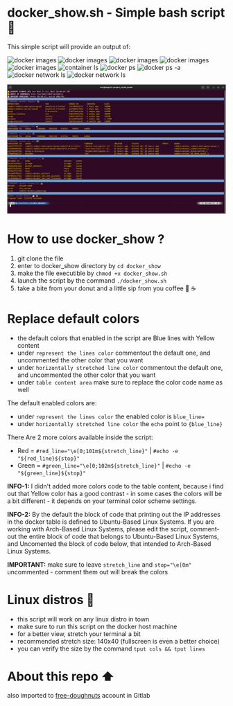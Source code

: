 # docker_show.sh - Simple bash script 🐳

This simple script will provide an output of:

![docker images](https://img.shields.io/badge/INFO-script%20start%20time-purple)
![docker images](https://img.shields.io/badge/INFO-local%20&%20public%20ip-purple)
![docker images](https://img.shields.io/badge/INFO-docker%20version-purple)
![docker images](https://img.shields.io/badge/INFO-time%20elapsed%20(nanoseconds)-purple)
![docker images](https://img.shields.io/badge/COMMAND-docker%20images-blue)
![container ls](https://img.shields.io/badge/COMMAND-container%20ls-blue)
![docker ps](https://img.shields.io/badge/COMMAND-docker%20ps-blue)
![docker ps -a](https://img.shields.io/badge/COMMAND-docker%20ps%20--a-blue)
![docker network ls](https://img.shields.io/badge/COMMAND-docker%20network%20ls-blue)
![docker network ls](https://img.shields.io/badge/COMMAND-docker%20volume%20ls-blue)

<!--
- Docker Images List 📷
- Containers List 🐋
- Docker Ps 🛠
- Docker Ps With a 🛠🛠
- Docker Network 🖇
-->

![sceenshot](images/screenshot_2.png)

# How to use docker_show ?

1. git clone the file
2. enter to docker_show directory by `cd docker_show`
3. make the file executible by `chmod +x docker_show.sh`
4. launch the script by the command `./docker_show.sh`
5. take a bite from your donut and a little sip from you coffee 🍩 ☕

# Replace default colors

- the default colors that enabled in the script are Blue lines with Yellow content
- under `represent the lines color` commentout the default one, and uncommented the other color that you want
- under `horizontally stretched line color` commentout the default one, and uncommented the other color that you want
- under `table content area` make sure to replace the color code name as well

The default enabled colors are:
- under `represent the lines color` the enabled color is `blue_line=`
- under `horizontally stretched line color` the `echo` point to `{blue_line}`

There Are 2 more colors available inside the script:

- Red = `#red_line="\e[0;101m${stretch_line}"` | `#echo -e "${red_line}${stop}"`
- Green = `#green_line="\e[0;102m${stretch_line}"` | `#echo -e "${green_line}${stop}"`

**INFO-1:** I didn't added more colors code to the table content, because i find out that Yellow color has a good contrast - in some cases the colors will be a bit different - it depends on your terminal color scheme settings.

**INFO-2:** By the default the block of code that printing out the IP addresses in the docker table is defined to Ubuntu-Based Linux Systems.
If you are working with Arch-Based Linux Systems, please edit the script, comment-out the entire block of code that belongs to Ubuntu-Based Linux Systems, and Uncomented the block of code below, that intended to Arch-Based Linux Systems.

**IMPORTANT:** make sure to leave `stretch_line` and `stop="\e[0m"` uncommented - comment them out will break the colors


# Linux distros 🐧

- this script will work on any linux distro in town
- make sure to run this script on the docker host machine
- for a better view, stretch your terminal a bit
- recommended stretch size: 140x40 (fullscreen is even a better choice)
- you can verify the size by the command `tput cols && tput lines`


# About this repo ⬆️

also imported to [free-doughnuts](https://gitlab.com/free-doughnuts/docker_show) account in Gitlab
